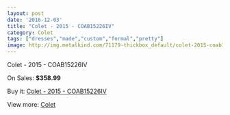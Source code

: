 ```yaml
---
layout: post
date: '2016-12-03'
title: "Colet - 2015 - COAB15226IV"
category: Colet
tags: ["dresses","made","custom","formal","pretty"]
image: http://img.metalkind.com/71179-thickbox_default/colet-2015-coab15226iv.jpg
---
```

Colet - 2015 - COAB15226IV

On Sales: **$358.99**
<a href="https://www.metalkind.com/en/colet/17761-colet-2015-coab15226iv.html"><amp-img layout="responsive" width="600" height="600" src="//img.metalkind.com/71179-thickbox_default/colet-2015-coab15226iv.jpg" alt="Colet - 2015 - COAB15226IV 0" /></a>

Buy it: [Colet - 2015 - COAB15226IV](https://www.metalkind.com/en/colet/17761-colet-2015-coab15226iv.html "Colet - 2015 - COAB15226IV")

View more: [Colet](https://www.metalkind.com/en/131-colet "Colet")